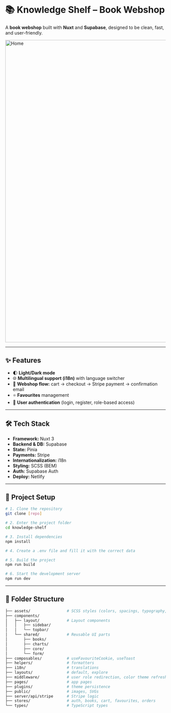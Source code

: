 # 📚 Knowledge Shelf – Book Webshop

A **book webshop** built with **Nuxt** and **Supabase**, designed to be clean, fast, and user-friendly.

<img width="1905" height="950" alt="Home" src="https://github.com/user-attachments/assets/69a9231e-beaf-4834-9820-4d330e5e5d07" />

---

## ✨ Features

- 🌓 **Light/Dark mode**
- 🌐 **Multilingual support (i18n)** with language switcher
- 🛒 **Webshop flow:** cart → checkout → Stripe payment → confirmation email
- ⭐ **Favourites** management
- 🔐 **User authentication** (login, register, role-based access)

---

## 🛠 Tech Stack

- **Framework:** Nuxt 3
- **Backend & DB:** Supabase
- **State:** Pinia
- **Payments:** Stripe
- **Internationalization:** i18n
- **Styling:** SCSS (BEM)
- **Auth:** Supabase Auth
- **Deploy:** Netlify

---

## 🚀 Project Setup
```bash
# 1. Clone the repository
git clone [repo]

# 2. Enter the project folder
cd knowledge-shelf

# 3. Install dependencies
npm install

# 4. Create a .env file and fill it with the correct data

# 5. Build the project
npm run build

# 6. Start the development server
npm run dev
```

---

## 📂 Folder Structure
```bash
├── assets/                # SCSS styles (colors, spacings, typography, etc.)
├── components/
│   ├── layout/            # Layout components
│   │   ├── sidebar/
│   │   └── topbar/
│   └── shared/            # Reusable UI parts
│       ├── books/
│       ├── charts/
│       ├── core/
│       └── form/
├── composables/           # useFavouriteCookie, useToast
├── helpers/               # formatters
├── i18n/                  # translations
├── layouts/               # default, explore
├── middleware/            # user role redirection, color theme refresh control, cart state sync
├── pages/                 # app pages
├── plugins/               # theme persistence
├── public/                # images, SVGs
├── server/api/stripe      # Stripe logic
├── stores/                # auth, books, cart, favourites, orders
└── types/                 # TypeScript types
```
